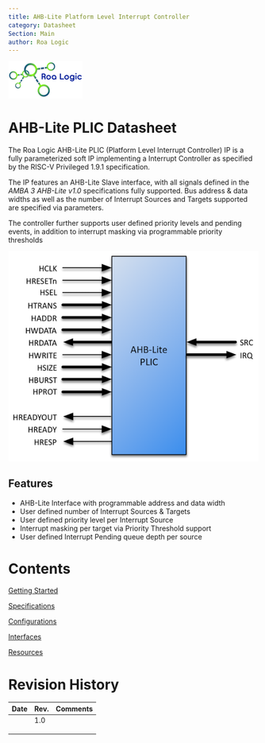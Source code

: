 ```yaml
---
title: AHB-Lite Platform Level Interrupt Controller
category: Datasheet
Section: Main
author: Roa Logic
---
```


![RoaLogicLogo](../assets/graphics/RoaLogicLogo.png "Roa Logic Logo")

# AHB-Lite PLIC Datasheet

The Roa Logic AHB-Lite PLIC (Platform Level Interrupt Controller) IP is a fully parameterized soft IP implementing a Interrupt Controller as specified by the RISC-V Privileged 1.9.1 specification.

The IP features an AHB-Lite Slave interface, with all signals defined in the *AMBA 3 AHB-Lite v1.0* specifications fully supported. Bus address & data widths as well as the number of Interrupt Sources and Targets supported are specified via parameters.

The controller further supports user defined priority levels and pending events, in addition to interrupt masking via programmable priority thresholds

![AHB-Lite PLIC Block Diagram](../assets/graphics/AHB-Lite_PLIC_Port_Diagram.png "AHB-Lite PLIC Block Diagram")



## Features

- AHB-Lite Interface with programmable address and data width
- User defined number of Interrupt Sources & Targets
- User defined priority level per Interrupt Source
- Interrupt masking per target via Priority Threshold support
- User defined Interrupt Pending queue depth per source



# Contents

[Getting Started](./AHB-Lite_PLIC_GettingStarted.md)

[Specifications](./AHB-Lite_PLIC_Datasheet.md#Resources)

[Configurations](./AHB-Lite_PLIC_GettingStarted.md)

[Interfaces](./AHB-Lite_PLIC_GettingStarted.md)

[Resources](./AHB-Lite_PLIC_GettingStarted.md)

# Revision History

 

| **Date** | **Rev.** | **Comments** |
| -------- | -------- | ------------ |
|          | 1.0      |              |
|          |          |              |
|          |          |              |
|          |          |              |
